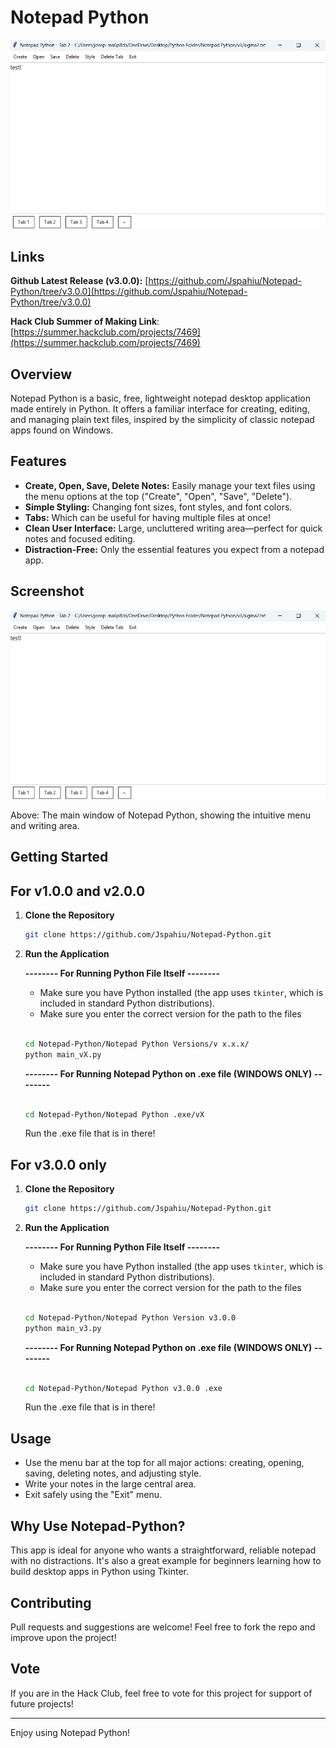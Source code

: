 # Notepad Python

![Screenshot](README_IMAGES/image2.png)

## Links
**Github Latest Release (v3.0.0):** [https://github.com/Jspahiu/Notepad-Python/tree/v3.0.0](https://github.com/Jspahiu/Notepad-Python/tree/v3.0.0)

**Hack Club Summer of Making Link**: [https://summer.hackclub.com/projects/7469](https://summer.hackclub.com/projects/7469)


## Overview

Notepad Python is a basic, free, lightweight notepad desktop application made entirely in Python. It offers a familiar interface for creating, editing, and managing plain text files, inspired by the simplicity of classic notepad apps found on Windows.

## Features

- **Create, Open, Save, Delete Notes:** Easily manage your text files using the menu options at the top ("Create", "Open", "Save", "Delete").
- **Simple Styling:** Changing font sizes, font styles, and font colors.
- **Tabs:** Which can be useful for having multiple files at once!
- **Clean User Interface:** Large, uncluttered writing area—perfect for quick notes and focused editing.
- **Distraction-Free:** Only the essential features you expect from a notepad app.

## Screenshot

![Notepad Python Screenshot](README_IMAGES/image2.png)

Above: The main window of Notepad Python, showing the intuitive menu and writing area.

## Getting Started

## For v1.0.0 and v2.0.0 ##

1. **Clone the Repository**
   ```bash
   git clone https://github.com/Jspahiu/Notepad-Python.git
   ```
   
2. **Run the Application**

   **-------- For Running Python File Itself --------**
   - Make sure you have Python installed (the app uses `tkinter`, which is included in standard Python distributions).
   - Make sure you enter the correct version for the path to the files
  
   
     
   ```bash

   cd Notepad-Python/Notepad Python Versions/v x.x.x/
   python main_vX.py
   ```

   **-------- For Running Notepad Python on .exe file (WINDOWS ONLY) --------**

   ```bash

   cd Notepad-Python/Notepad Python .exe/vX
   
   ```
   Run the .exe file that is in there!

## For v3.0.0 only ##
1. **Clone the Repository**
   ```bash
   git clone https://github.com/Jspahiu/Notepad-Python.git
   ```
   
2. **Run the Application**

   **-------- For Running Python File Itself --------**
   - Make sure you have Python installed (the app uses `tkinter`, which is included in standard Python distributions).
   - Make sure you enter the correct version for the path to the files
  
   
     
   ```bash

   cd Notepad-Python/Notepad Python Version v3.0.0
   python main_v3.py
   ```

   **-------- For Running Notepad Python on .exe file (WINDOWS ONLY) --------**

   ```bash

   cd Notepad-Python/Notepad Python v3.0.0 .exe
   
   ```
   Run the .exe file that is in there!


## Usage

- Use the menu bar at the top for all major actions: creating, opening, saving, deleting notes, and adjusting style.
- Write your notes in the large central area.
- Exit safely using the "Exit" menu.

## Why Use Notepad-Python?

This app is ideal for anyone who wants a straightforward, reliable notepad with no distractions. It's also a great example for beginners learning how to build desktop apps in Python using Tkinter.

## Contributing

Pull requests and suggestions are welcome! Feel free to fork the repo and improve upon the project!

## Vote

If you are in the Hack Club, feel free to vote for this project for support of future projects!

---

Enjoy using Notepad Python!